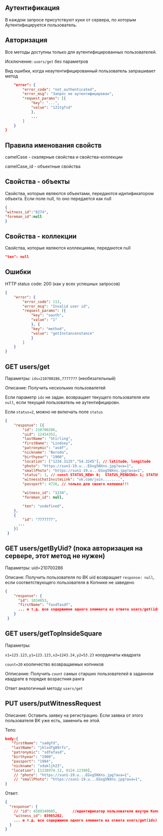 ## Аутентификация
В каждом запросе присутствуют куки от сервера, по которым Аутентифицируется пользователь.

## Авторизация
Все методы доступны только для аутентифицированных пользователей.

Исключение: ```users/get``` без параметров

Вид ошибки, когда неаутентифицированный пользователь запрашивает метод
```json
    "error": {
        "error_code": "not_authenticated",
        "error_msg": "Запрос не аутентифицирован",
        "request_params": [{
            "key": "...",
            "value": "121tgfsd"
            },
            ...
        ]
    }
}
```

## Правила именования свойств
camelCase - скалярные свойства и свойства-коллекции


camelCase_id - объектные свойства

## Свойства - объекты
Свойства, которые являются объектами, передаются иднтификатором объекта. Если поле null, то оно передается как null
```json
{
"witness_id":"8274",
"foreman_id":null
}
```
  
## Свойства - коллекции
Свойства, которые являются коллекциями, передаются null
```json
"ten": null
```  

## Ошибки
HTTP status code: 200 (как у всех успешных запросов)
```json
{
    "error": {
        "error_code": 113,
        "error_msg": "Invalid user id",
        "request_params": [{
            "key": "oauth",
            "value": "1"
            }, {
            "key": "method",
            "value": "getInstancenstance"
            }
        ]
    }
}
```


## GET users/get

Параметры: ```ids=210700286,7777777``` (необязательный)

Описание: Получить нескольких пользовалетей

Если параметр ```ids``` не задан. возвращает текущего пользователя или ```null```, если текущий пользователь не аутентифицировн.

Если ```status=2```, можно не включать поле ```status```
```json
{
    "response": [{
        "id": 210700286,
        "uid": 12454352,
        "lastName": "Stirling",
        "firstName": "Lindsey",
        "patronymic": "asdf",
        "nickname": "Boroda",
        "birthyear": "1900",
        "location": ["1234.3125","54.3245"], // latitude, longitude
        "photo": "https://sun1-19.u...EGxg5NXns.jpg?ava=1",
        "smallPhoto": "https://sun1-19.u...EGxg5NXns.jpg?ava=1",
        "status": 1, // const STATUS_NEW= 0;  STATUS_PENDING= 1; STATUS_CONFIRMED= 2; STATUS_DECLINE= 3;
        "witnessChatInviteLink": "vk.com/join........",
        "passport": 4726, // только для своего копника!!! 

        "witness_id": "1234",
        "foreman_id": null,

        "ten": "undefined",
    },
    {
        "id": "7777777",
      ...
    }]
 }
 ```

## GET users/getByUid? (пока авторизация на сервере, этот метод не нужен)
Параметры: uid=210700286

Описане: Получить пользователя по ВК uid 
возвращает ```response: null```, если соответствующего пользователя в Копнике не заведено

```json
{
    "response": {
      "id": 1034853,
      "firstName": "fasdfasdf",
      ... и т.д. все содержимое одного элемента из ответа users/get(ids)
    }
 }
```

## GET users/getTopInsideSquare
Параметры: 

```x1=123.123,y1=123.123,x2=1243.24,y2=53.23``` координаты квадрата

```count=20``` кооличество возвращаемых копников

Опписание: Получить ```count``` самых старших пользователей в заданном квадрате в порядке возрастния ранга

Ответ аналогичный методу ```users/get```

## PUT users/putWitnessRequest

Описание: Оставить заявку на регистрацию.
Если заявка от этого пользователя ВК уже есть, заменить ее этой.

Тело:
```json
body:{
   "firstName": "sadgfd",
   "lastName": "jklsdfg89rfs",
   "patronymic": "sdfafasd",
   "birthyear": "1900",
   "passport": "1984",
   "nickname": "sdakljh23",
   "location": [1238974.12, 9124.12390],
    // "photo": "https://sun1-19.u...EGxg5NXns.jpg?ava=1",
    // "smallPhoto": "https://sun1-19.u...EGxg5NXns.jpg?ava=1",
}
``` 
Ответ:
```json
{
  "response": {
    // "id": 4589349085,       //идентификатор пользователя внутри Копника
    "witness_id": 03985202,  
    ... и т.д. все содержимое одного элемента из ответа users/get(ids)
  }
}
```
